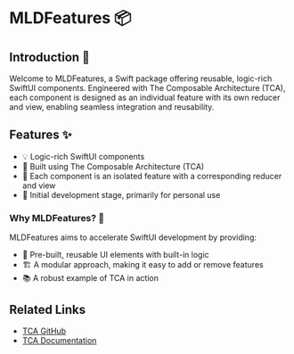# MLDFeatures 📦

## Introduction 🌟

Welcome to MLDFeatures, a Swift package offering reusable, logic-rich SwiftUI components. Engineered with The Composable Architecture (TCA), each component is designed as an individual feature with its own reducer and view, enabling seamless integration and reusability.

## Features ✨

- 💡 Logic-rich SwiftUI components
- 🔄 Built using The Composable Architecture (TCA)
- 🎯 Each component is an isolated feature with a corresponding reducer and view
- 🚀 Initial development stage, primarily for personal use

### Why MLDFeatures? 🤔

MLDFeatures aims to accelerate SwiftUI development by providing:

- 🎨 Pre-built, reusable UI elements with built-in logic
- 🏗 A modular approach, making it easy to add or remove features
- 📚 A robust example of TCA in action

## Related Links

- [TCA GitHub](https://github.com/pointfreeco/swift-composable-architecture)
- [TCA Documentation](https://github.com/pointfreeco/swift-composable-architecture#documentation)
